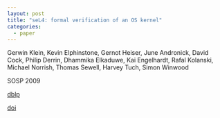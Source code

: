 ```yaml
---
layout: post
title: "seL4: formal verification of an OS kernel"
categories:
  - paper
---
```


Gerwin Klein, Kevin Elphinstone, Gernot Heiser, June Andronick, David Cock, Philip Derrin, Dhammika Elkaduwe, Kai Engelhardt, Rafal Kolanski, Michael Norrish, Thomas Sewell, Harvey Tuch, Simon Winwood

SOSP 2009

[dblp](https://dblp.org/rec/conf/sosp/KleinEHACDEEKNSTW09.html)

[doi](https://doi.org/10.1145/1629575.1629596)